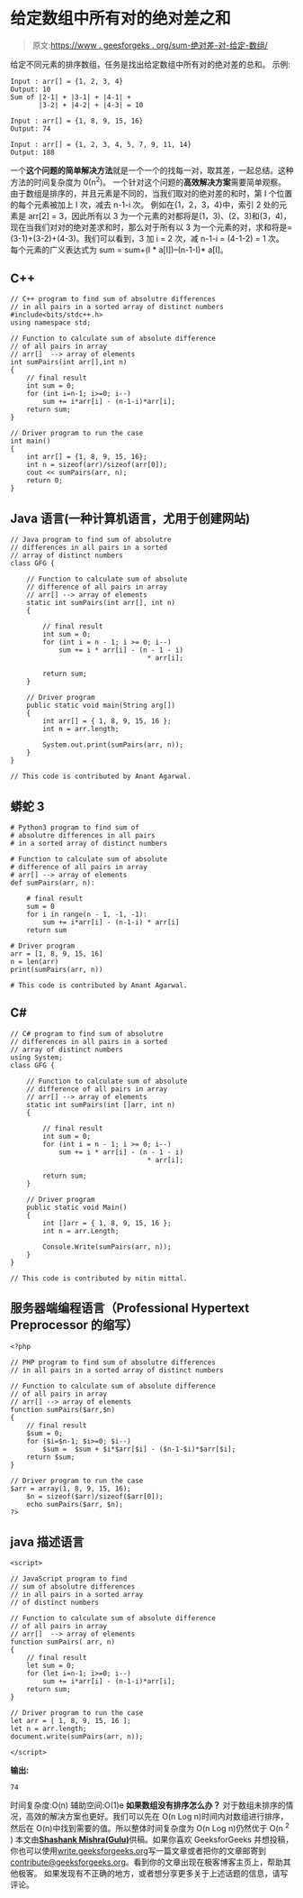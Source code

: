 # 给定数组中所有对的绝对差之和

> 原文:[https://www . geesforgeks . org/sum-绝对差-对-给定-数组/](https://www.geeksforgeeks.org/sum-absolute-differences-pairs-given-array/)

给定不同元素的排序数组，任务是找出给定数组中所有对的绝对差的总和。
示例:

```
Input : arr[] = {1, 2, 3, 4}
Output: 10
Sum of |2-1| + |3-1| + |4-1| +
       |3-2| + |4-2| + |4-3| = 10

Input : arr[] = {1, 8, 9, 15, 16}
Output: 74

Input : arr[] = {1, 2, 3, 4, 5, 7, 9, 11, 14}
Output: 188
```

一个**这个问题的简单解决方法**就是一个一个的找每一对，取其差，一起总结。这种方法的时间复杂度为 0(n<sup>2</sup>)。
一个针对这个问题的**高效解决方案**需要简单观察。由于数组是排序的，并且元素是不同的，当我们取对的绝对差的和时，第 I 个位置的每个元素被加上 I 次，减去 n-1-i 次。
例如在{1，2，3，4}中，索引 2 处的元素是 arr[2] = 3，因此所有以 3 为一个元素的对都将是(1，3)、(2，3)和(3，4)，现在当我们对对的绝对差求和时，那么对于所有以 3 为一个元素的对，求和将是= (3-1)+(3-2)+(4-3)。我们可以看到，3 加 i = 2 次，减 n-1-i = (4-1-2) = 1 次。
每个元素的广义表达式为 sum = sum+(I * a[I])–(n-1-I)* a[I]。

## C++

```
// C++ program to find sum of absolutre differences
// in all pairs in a sorted array of distinct numbers
#include<bits/stdc++.h>
using namespace std;

// Function to calculate sum of absolute difference
// of all pairs in array
// arr[]  --> array of elements
int sumPairs(int arr[],int n)
{
    // final result
    int sum = 0;
    for (int i=n-1; i>=0; i--)
        sum += i*arr[i] - (n-1-i)*arr[i];
    return sum;
}

// Driver program to run the case
int main()
{
    int arr[] = {1, 8, 9, 15, 16};
    int n = sizeof(arr)/sizeof(arr[0]);
    cout << sumPairs(arr, n);
    return 0;
}
```

## Java 语言(一种计算机语言，尤用于创建网站)

```
// Java program to find sum of absolutre
// differences in all pairs in a sorted
// array of distinct numbers
class GFG {

    // Function to calculate sum of absolute
    // difference of all pairs in array
    // arr[] --> array of elements
    static int sumPairs(int arr[], int n)
    {

        // final result
        int sum = 0;
        for (int i = n - 1; i >= 0; i--)
            sum += i * arr[i] - (n - 1 - i)
                                  * arr[i];

        return sum;
    }

    // Driver program
    public static void main(String arg[])
    {
        int arr[] = { 1, 8, 9, 15, 16 };
        int n = arr.length;

        System.out.print(sumPairs(arr, n));
    }
}

// This code is contributed by Anant Agarwal.
```

## 蟒蛇 3

```
# Python3 program to find sum of
# absolutre differences in all pairs
# in a sorted array of distinct numbers

# Function to calculate sum of absolute
# difference of all pairs in array
# arr[] --> array of elements
def sumPairs(arr, n):

    # final result
    sum = 0
    for i in range(n - 1, -1, -1):
        sum += i*arr[i] - (n-1-i) * arr[i]
    return sum

# Driver program
arr = [1, 8, 9, 15, 16]
n = len(arr)
print(sumPairs(arr, n))

# This code is contributed by Anant Agarwal.
```

## C#

```
// C# program to find sum of absolutre
// differences in all pairs in a sorted
// array of distinct numbers
using System;
class GFG {

    // Function to calculate sum of absolute
    // difference of all pairs in array
    // arr[] --> array of elements
    static int sumPairs(int []arr, int n)
    {

        // final result
        int sum = 0;
        for (int i = n - 1; i >= 0; i--)
            sum += i * arr[i] - (n - 1 - i)
                                  * arr[i];

        return sum;
    }

    // Driver program
    public static void Main()
    {
        int []arr = { 1, 8, 9, 15, 16 };
        int n = arr.Length;

        Console.Write(sumPairs(arr, n));
    }
}

// This code is contributed by nitin mittal.
```

## 服务器端编程语言（Professional Hypertext Preprocessor 的缩写）

```
<?php

// PHP program to find sum of absolutre differences
// in all pairs in a sorted array of distinct numbers

// Function to calculate sum of absolute difference
// of all pairs in array
// arr[] --> array of elements
function sumPairs($arr,$n)
{
    // final result
    $sum = 0;
    for ($i=$n-1; $i>=0; $i--)
        $sum =  $sum + $i*$arr[$i] - ($n-1-$i)*$arr[$i];
    return $sum;
}

// Driver program to run the case
$arr = array(1, 8, 9, 15, 16);
    $n = sizeof($arr)/sizeof($arr[0]);
    echo sumPairs($arr, $n);
?>
```

## java 描述语言

```
<script>

// JavaScript program to find
// sum of absolutre differences
// in all pairs in a sorted array
// of distinct numbers

// Function to calculate sum of absolute difference
// of all pairs in array
// arr[]  --> array of elements
function sumPairs( arr, n)
{
    // final result
    let sum = 0;
    for (let i=n-1; i>=0; i--)
        sum += i*arr[i] - (n-1-i)*arr[i];
    return sum;
}

// Driver program to run the case
let arr = [ 1, 8, 9, 15, 16 ];
let n = arr.length;
document.write(sumPairs(arr, n));

</script>
```

**输出:**

```
74
```

时间复杂度:O(n)
辅助空间:O(1)e
**如果数组没有排序怎么办？**
对于数组未排序的情况，高效的解决方案也更好。我们可以先在 O(n Log n)时间内对数组进行排序，然后在 O(n)中找到需要的值。所以整体时间复杂度为 O(n Log n)仍然优于 O(n <sup>2</sup> )
本文由[**Shashank Mishra(Gulu)**](https://practice.geeksforgeeks.org/user-profile.php?user=Shashank%20Mishra)供稿。如果你喜欢 GeeksforGeeks 并想投稿，你也可以使用[write.geeksforgeeks.org](https://write.geeksforgeeks.org)写一篇文章或者把你的文章邮寄到 contribute@geeksforgeeks.org。看到你的文章出现在极客博客主页上，帮助其他极客。
如果发现有不正确的地方，或者想分享更多关于上述话题的信息，请写评论。